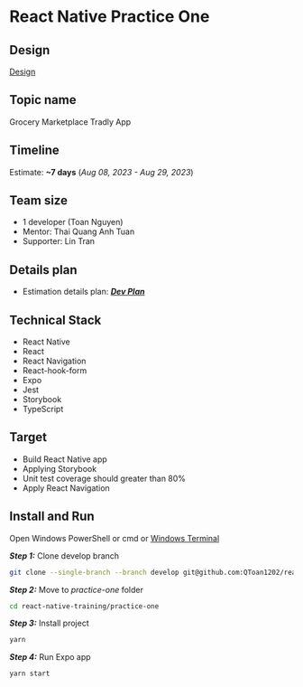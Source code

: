 # React Native Practice One

## Design

[Design](https://www.figma.com/file/cbyU4pamdddEA1uowX8Am8/grocery-marketplace-tradly.app?node-id=0%3A1&mode=dev)

## Topic name

Grocery Marketplace Tradly App

## Timeline

Estimate: **~7 days** (_Aug 08, 2023 - Aug 29, 2023_)

## Team size

- 1 developer (Toan Nguyen)
- Mentor: Thai Quang Anh Tuan
- Supporter: Lin Tran

## Details plan

- Estimation details plan: [**_Dev Plan_**](https://docs.google.com/document/d/10b_e-IrjX3i-QiNhli3eYnho9xHdWJPf/edit)

## Technical Stack

- React Native
- React
- React Navigation
- React-hook-form
- Expo
- Jest
- Storybook
- TypeScript

## Target

- Build React Native app
- Applying Storybook
- Unit test coverage should greater than 80%
- Apply React Navigation

## Install and Run

Open Windows PowerShell or cmd or [Windows Terminal](https://www.microsoft.com/en-gb/p/windows-terminal/9n0dx20hk701?rtc=1&activetab=pivot:overviewtab)

**_Step 1:_** Clone develop branch

```bash
git clone --single-branch --branch develop git@github.com:QToan1202/react-native-training.git
```

**_Step 2:_** Move to _practice-one_ folder

```bash
cd react-native-training/practice-one
```

**_Step 3:_** Install project

```bash
yarn
```

**_Step 4:_** Run Expo app

```bash
yarn start
```
